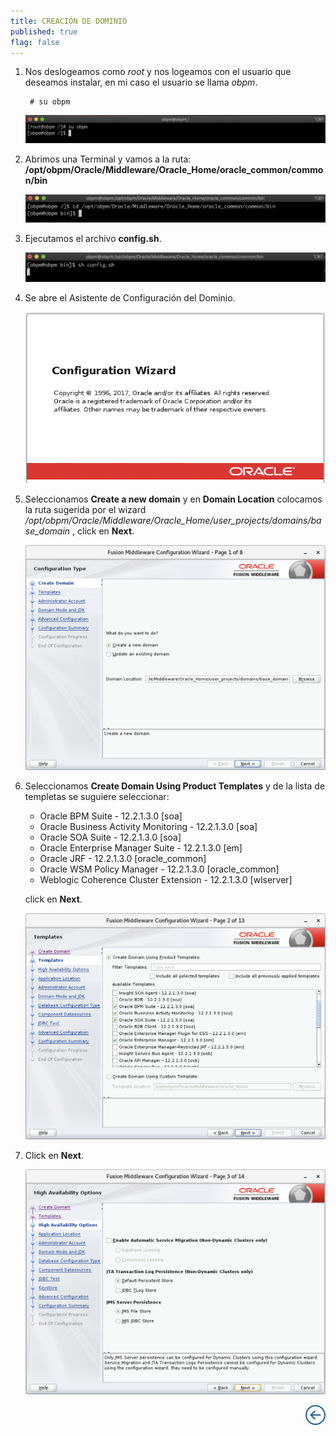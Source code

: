 ```yaml
---
title: CREACIÓN DE DOMINIO
published: true
flag: false 
---
```


1. Nos deslogeamos como *root* y nos logeamos con el usuario que deseamos instalar, en mi caso el usuario se llama *obpm*.

        # su obpm

    ![domain_1](../assets/obpm/centos/domain/domain_1.png)

2. Abrimos una Terminal y vamos a la ruta: **/opt/obpm/Oracle/Middleware/Oracle_Home/oracle_common/common/bin**

    ![domain_2](../assets/obpm/centos/domain/domain_2.png)

3. Ejecutamos el archivo **config.sh**.

    ![domain_3](../assets/obpm/centos/domain/domain_3.png)

4. Se abre el Asistente de Configuración del Dominio.

    ![domain_4](../assets/obpm/centos/domain/domain_4.png)

5. Seleccionamos **Create a new domain** y en **Domain Location** colocamos la ruta sugerida por el wizard */opt/obpm/Oracle/Middleware/Oracle_Home/user_projects/domains/base_domain* , click en **Next**.

    ![domain_5](../assets/obpm/centos/domain/domain_5.png)

6. Seleccionamos **Create Domain Using Product Templates** y de la lista de templetas se suguiere seleccionar:
    + Oracle BPM Suite - 12.2.1.3.0 [soa]
    + Oracle Business Activity Monitoring - 12.2.1.3.0 [soa]
    + Oracle SOA Suite - 12.2.1.3.0 [soa]
    + Oracle Enterprise Manager Suite - 12.2.1.3.0 [em]
    + Oracle JRF - 12.2.1.3.0 [oracle_common]
    + Oracle WSM Policy Manager - 12.2.1.3.0 [oracle_common]
    + Weblogic Coherence Cluster Extension - 12.2.1.3.0 [wlserver]

    click en **Next**.    

    ![domain_6](../assets/obpm/centos/domain/domain_6.png)

7. Click en **Next**.

    ![domain_7](../assets/obpm/centos/domain/domain_7.png)

<div align="right">
    <a href="obpm-centos-install">
        <img src="../assets/icons/boton-back.png" title="Instalación OBPM Centos"  />
    </a>
</div>